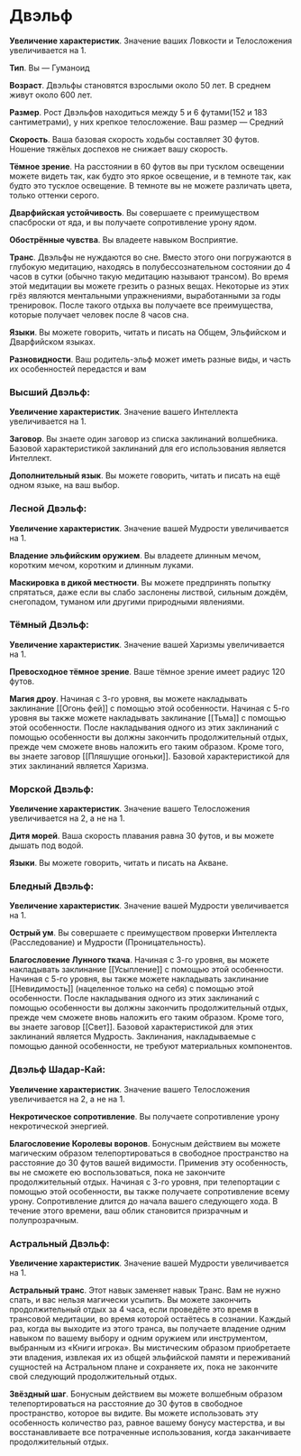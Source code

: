 # Двэльф
**Увеличение характеристик**. Значение ваших Ловкости и Телосложения увеличивается на 1.

**Тип**. Вы — Гуманоид

**Возраст**. Двэльфы становятся взрослыми около 50 лет. В среднем живут около 600 лет.

**Размер**. Рост Двэльфов находиться между 5 и 6 футами(152 и 183 сантиметрами), у них крепкое телосложение. Ваш размер — Средний

**Скорость**. Ваша базовая скорость ходьбы составляет 30 футов. Ношение тяжёлых доспехов не снижает вашу скорость.

**Тёмное зрение**. На расстоянии в 60 футов вы при тусклом освещении можете видеть так, как будто это яркое освещение, и в темноте так, как будто это тусклое освещение. В темноте вы не можете различать цвета, только оттенки серого.

**Дварфийская устойчивость**. Вы совершаете с преимуществом спасброски от яда, и вы получаете сопротивление урону ядом.

**Обострённые чувства**. Вы владеете навыком Восприятие.

**Транс**. Двэльфы не нуждаются во сне. Вместо этого они погружаются в глубокую медитацию, находясь в полубессознательном состоянии до 4 часов в сутки (обычно такую медитацию называют трансом). Во время этой медитации вы можете грезить о разных вещах. Некоторые из этих грёз являются ментальными упражнениями, выработанными за годы тренировок. После такого отдыха вы получаете все преимущества, которые получает человек после 8 часов сна.

**Языки**. Вы можете говорить, читать и писать на Общем, Эльфийском и Дварфийском языках.

**Разновидности**. Ваш родитель-эльф может иметь разные виды, и часть их особенностей передастся и вам


### **Высший Двэльф:**
**Увеличение характеристик**. Значение вашего Интеллекта увеличивается на 1.

**Заговор**. Вы знаете один заговор из списка заклинаний волшебника. Базовой характеристикой заклинаний для его использования является Интеллект.

**Дополнительный язык**. Вы можете говорить, читать и писать на ещё одном языке, на ваш выбор.



### **Лесной Двэльф:**
**Увеличение характеристик**. Значение вашей Мудрости увеличивается на 1.

**Владение эльфийским оружием**. Вы владеете длинным мечом, коротким мечом, коротким и длинным луками.

**Маскировка в дикой местности**. Вы можете предпринять попытку спрятаться, даже если вы слабо заслонены листвой, сильным дождём, снегопадом, туманом или другими природными явлениями.



### **Тёмный Двэльф:**
**Увеличение характеристик**. Значение вашей Харизмы увеличивается на 1.

**Превосходное тёмное зрение**. Ваше тёмное зрение имеет радиус 120 футов.

**Магия дроу**. Начиная с 3-го уровня, вы можете накладывать заклинание [[Огонь фей]] с помощью этой особенности. Начиная с 5-го уровня вы также можете накладывать заклинание [[Тьма]] с помощью этой особенности. После накладывания одного из этих заклинаний с помощью особенности вы должны закончить продолжительный отдых, прежде чем сможете вновь наложить его таким образом. 
Кроме того, вы знаете заговор [[Пляшущие огоньки]]. Базовой характеристикой для этих заклинаний является Харизма.



### **Морской Двэльф:**
**Увеличение характеристик**. Значение вашего Телосложения увеличивается на 2, а не на 1.

**Дитя морей**. Ваша скорость плавания равна 30 футов, и вы можете дышать под водой.

**Языки**. Вы можете говорить, читать и писать на Акване.


### **Бледный Двэльф:**
**Увеличение характеристик**. Значение вашей Мудрости увеличивается на 1.

**Острый ум**. Вы совершаете с преимуществом проверки Интеллекта (Расследование) и Мудрости (Проницательность).

**Благословение Лунного ткача**. Начиная с 3-го уровня, вы можете накладывать заклинание [[Усыпление]] с помощью этой особенности. Начиная с 5-го уровня, вы также можете накладывать заклинание [[Невидимость]] (нацеленное только на себя) с помощью этой особенности. После накладывания одного из этих заклинаний с помощью особенности вы должны закончить продолжительный отдых, прежде чем сможете вновь наложить его таким образом. 
Кроме того, вы знаете заговор [[Свет]]. Базовой характеристикой для этих заклинаний является Мудрость. Заклинания, накладываемые с помощью данной особенности, не требуют материальных компонентов.



### **Двэльф Шадар-Кай:**
**Увеличение характеристик**. Значение вашего Телосложения увеличивается на 2, а не на 1.

**Некротическое сопротивление**. Вы получаете сопротивление урону некротической энергией.

**Благословение Королевы воронов**. Бонусным действием вы можете магическим образом телепортироваться в свободное пространство на расстояние до 30 футов вашей видимости. Применив эту особенность, вы не сможете ею воспользоваться, пока не закончите продолжительный отдых.
Начиная с 3-го уровня, при телепортации с помощью этой особенности, вы также получаете сопротивление всему урону. Сопротивление длится до начала вашего следующего хода. В течение этого времени, ваш облик становится призрачным и полупрозрачным.



### **Астральный Двэльф:**
**Увеличение характеристик**. Значение вашей Мудрости увеличивается на 1.

**Астральный транс**. Этот навык заменяет навык Транс. Вам не нужно спать, и вас нельзя магически усыпить. Вы можете закончить продолжительный отдых за 4 часа, если проведёте это время в трансовой медитации, во время которой остаётесь в сознании.
Каждый раз, когда вы выходите из этого транса, вы получаете владение одним навыком по вашему выбору и одним оружием или инструментом, выбранным из «Книги игрока». Вы мистическим образом приобретаете эти владения, извлекая их из общей эльфийской памяти и переживаний сущностей на Астральном плане и сохраняете их, пока не закончите свой следующий продолжительный отдых.

**Звёздный шаг**. Бонусным действием вы можете волшебным образом телепортироваться на расстояние до 30 футов в свободное пространство, которое вы видите. Вы можете использовать эту особенность количество раз, равное вашему бонусу мастерства, и вы восстанавливаете все потраченные использования, когда заканчиваете продолжительный отдых.